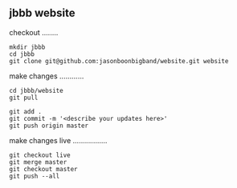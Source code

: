 jbbb website
------------


checkout
........

```
mkdir jbbb
cd jbbb
git clone git@github.com:jasonboonbigband/website.git website
```


make changes
............

```
cd jbbb/website
git pull
```

<edit files>

```
git add .
git commit -m '<describe your updates here>'
git push origin master
```

make changes live
.................

```
git checkout live
git merge master
git checkout master
git push --all
```

